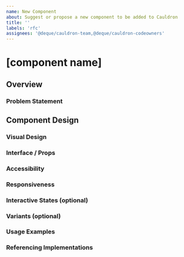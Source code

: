 ```yaml
---
name: New Component
about: Suggest or propose a new component to be added to Cauldron
title: ''
labels: 'rfc'
assignees: '@deque/cauldron-team,@deque/cauldron-codeowners'
---
```


# [component name]

## Overview

<!-- Provide a brief summary of the proposed component: -->

### Problem Statement

<!--
  Explain why this component is necessary, considering:
  - What problem or problems is this component trying to solve?
  - Are there existing patterns in Deque products that this component would replace?
  - Are there similar components in Cauldron that this would use or build upon?
-->

## Component Design

### Visual Design

<!-- Share any images, wireframes, or prototypes that visually demonstrate the component: -->

### Interface / Props

<!-- Provide example typescript interfaces necessary to understand the component's api including any required or default props: -->

### Accessibility

<!-- 
  Identify any key accessibility aspects, considering:
  - What aria properties (if any) will this component need to implement?
  - What semantic elements will this component need to use?
-->

### Responsiveness

<!-- Are there any responsiveness considerations that need to be made? This could include things like text wrapping or container queries. -->

### Interactive States (optional)

<!-- Does the component require any interactive states? If so, explain: -->

### Variants (optional)

<!-- Does the component require different variants implementations? If so, explain: -->

### Usage Examples

<!-- Provide usage examples of the component and/or sub-components using different props or children: -->

### Referencing Implementations

<!-- Share any links to any similar examples from other design systems and/or the aria authoring practices guide: -->
